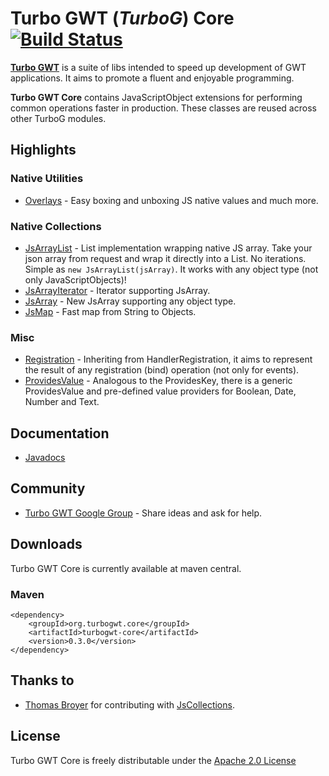 Turbo GWT (*TurboG*) Core [![Build Status](https://travis-ci.org/growbit/turbogwt-core.svg?branch=master)](https://travis-ci.org/growbit/turbogwt-core)
==
[**Turbo GWT**](http://github.com/growbit/turbogwt) is a suite of libs intended to speed up development of GWT applications. It aims to promote a fluent and enjoyable programming.

**Turbo GWT Core** contains JavaScriptObject extensions for performing common operations faster in production. These classes are reused across other TurboG modules.

## Highlights

### Native Utilities
* [Overlays](http://growbit.github.io/turbogwt-core/javadoc/apidocs/org/turbogwt/core/js/Overlays.html) - Easy boxing and unboxing JS native values and much more.

### Native Collections
* [JsArrayList](https://github.com/growbit/turbogwt-core/blob/master/src/main/java/org/turbogwt/core/js/collections/JsArrayList.java) - List implementation wrapping native JS array. Take your json array from request and wrap it directly into a List. No iterations. Simple as <code>new JsArrayList(jsArray)</code>. It works with any object type (not only JavaScriptObjects)!
* [JsArrayIterator](http://growbit.github.io/turbogwt-core/javadoc/apidocs/org/turbogwt/core/js/collections/JsArrayIterator.html) - Iterator supporting JsArray.
* [JsArray](http://growbit.github.io/turbogwt-core/javadoc/apidocs/org/turbogwt/core/js/collections/JsArray.html) - New JsArray supporting any object type.
* [JsMap](http://growbit.github.io/turbogwt-core/javadoc/apidocs/org/turbogwt/core/js/collections/JsMap.html) - Fast map from String to Objects.

### Misc
* [Registration](http://growbit.github.io/turbogwt-core/javadoc/apidocs/org/turbogwt/core/util/Registration.html) - Inheriting from HandlerRegistration, it aims to represent the result of any registration (bind) operation (not only for events).
* [ProvidesValue](http://growbit.github.io/turbogwt-core/javadoc/apidocs/org/turbogwt/core/util/ProvidesValue.html) - Analogous to the ProvidesKey, there is a generic ProvidesValue and pre-defined value providers for Boolean, Date, Number and Text.

## Documentation
* [Javadocs](http://growbit.github.io/turbogwt-core/javadoc/apidocs/index.html)

## Community
* [Turbo GWT Google Group](http://groups.google.com/d/forum/turbogwt) - Share ideas and ask for help.

## Downloads
Turbo GWT Core is currently available at maven central.

### Maven
```
<dependency>
    <groupId>org.turbogwt.core</groupId>
    <artifactId>turbogwt-core</artifactId>
    <version>0.3.0</version>
</dependency>
```

## Thanks to
* [Thomas Broyer](https://plus.google.com/u/0/+ThomasBroyer) for contributing with [JsCollections](http://code.google.com/p/gwt-in-the-air/source/browse/#svn%2Ftrunk%2Fsrc%2Fnet%2Fltgt%2Fgwt%2Fjscollections%2Fclient%253Fstate%253Dclosed).

## License
Turbo GWT Core is freely distributable under the [Apache 2.0 License](http://www.apache.org/licenses/LICENSE-2.0.html)
